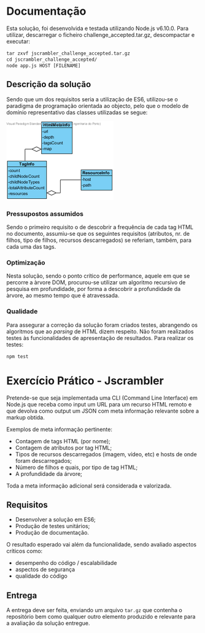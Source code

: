Documentação
==============================
Esta solução, foi desenvolvida e testada utilizando Node.js v6.10.0.
Para utilizar, descarregar o ficheiro challenge_accepted.tar.gz, descompactar e executar:

```
tar zxvf jscrambler_challenge_accepted.tar.gz
cd jscrambler_challenge_accepted/
node app.js HOST [FILENAME]
```

## Descrição da solução

Sendo que um dos requisitos seria a utilização de ES6, utilizou-se o paradigma de programação orientada ao objecto, pelo
 que o modelo de domínio representativo das classes utilizadas se segue:
 
![ClassDiagram](./ClassDiagram.png "Modelo de Domínio")

### Pressupostos assumidos

Sendo o primeiro requisito o de descobrir a frequência de cada tag HTML no documento,
assumiu-se que os seguintes requisitos (atributos, nr. de filhos, tipo de filhos, recursos descarregados) se referiam,
também, para cada uma das tags. 

### Optimização

Nesta solução, sendo o ponto crítico de performance, aquele em que se percorre a àrvore DOM, procurou-se utilizar um
algoritmo recursivo de pesquisa em profundidade, por forma a descobrir a profundidade da àrvore, ao mesmo tempo que é
atravessada.

### Qualidade

Para assegurar a correção da solução foram criados testes, abrangendo os algoritmos que ao *parsing* de HTML dizem
respeito.
Não foram realizados testes às funcionalidades de apresentação de resultados.
Para realizar os testes:

````
npm test
````

Exercício Prático - Jscrambler
==============================

Pretende-se que seja implementada uma CLI (Command Line Interface) em Node.js que
receba como input um URL para um recurso HTML remoto e que devolva como output
um JSON com meta informação relevante sobre a markup obtida.

Exemplos de meta informação pertinente:

* Contagem de tags HTML (por nome);
* Contagem de atributos por tag HTML;
* Tipos de recursos descarregados (imagem, vídeo, etc) e hosts de onde foram
  descarregados;
* Número de filhos e quais, por tipo de tag HTML;
* A profundidade da árvore;

Toda a meta informação adicional será considerada e valorizada.

## Requisitos

- Desenvolver a solução em ES6;
- Produção de testes unitários;
- Produção de documentação.

O resultado esperado vai além da funcionalidade, sendo avaliado aspectos críticos como:

* desempenho do código / escalabilidade
* aspectos de segurança
* qualidade do código

## Entrega

A entrega deve ser feita, enviando um arquivo `tar.gz` que contenha o
repositório bem como qualquer outro elemento produzido e relevante para a
avaliação da solução entregue.
